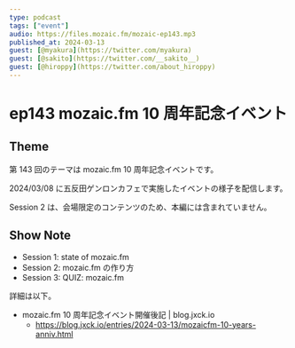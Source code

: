 ```yaml
---
type: podcast
tags: ["event"]
audio: https://files.mozaic.fm/mozaic-ep143.mp3
published_at: 2024-03-13
guest: [@myakura](https://twitter.com/myakura)
guest: [@sakito](https://twitter.com/__sakito__)
guest: [@hiroppy](https://twitter.com/about_hiroppy)
---
```


# ep143 mozaic.fm 10 周年記念イベント

## Theme

第 143 回のテーマは mozaic.fm 10 周年記念イベントです。

2024/03/08 に五反田ゲンロンカフェで実施したイベントの様子を配信します。

Session 2 は、会場限定のコンテンツのため、本編には含まれていません。


## Show Note

- Session 1: state of mozaic.fm
- Session 2: mozaic.fm の作り方
- Session 3: QUIZ: mozaic.fm

詳細は以下。

- mozaic.fm 10 周年記念イベント開催後記 | blog.jxck.io
  - https://blog.jxck.io/entries/2024-03-13/mozaicfm-10-years-anniv.html